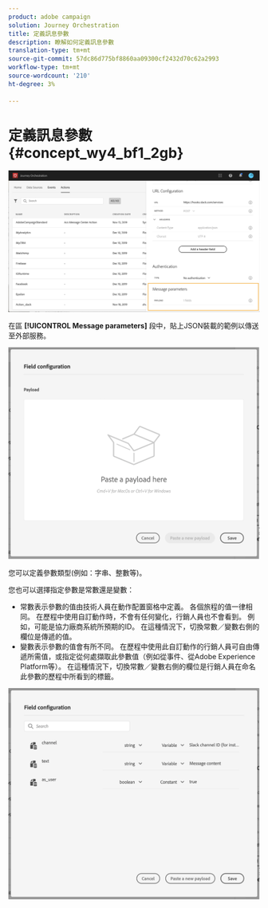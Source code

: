 ```yaml
---
product: adobe campaign
solution: Journey Orchestration
title: 定義訊息參數
description: 瞭解如何定義訊息參數
translation-type: tm+mt
source-git-commit: 57dc86d775bf8860aa09300cf2432d70c62a2993
workflow-type: tm+mt
source-wordcount: '210'
ht-degree: 3%

---
```



# 定義訊息參數 {#concept_wy4_bf1_2gb}

![](../assets/messageparameterssection.png)

在區 **[!UICONTROL Message parameters]** 段中，貼上JSON裝載的範例以傳送至外部服務。

![](../assets/customactionpayloadmessage.png)

您可以定義參數類型(例如：字串、整數等)。

您也可以選擇指定參數是常數還是變數：

* 常數表示參數的值由技術人員在動作配置窗格中定義。 各個旅程的值一律相同。 在歷程中使用自訂動作時，不會有任何變化，行銷人員也不會看到。 例如，可能是協力廠商系統所預期的ID。 在這種情況下，切換常數／變數右側的欄位是傳遞的值。
* 變數表示參數的值會有所不同。 在歷程中使用此自訂動作的行銷人員可自由傳遞所需值，或指定從何處擷取此參數值（例如從事件、從Adobe Experience Platform等）。 在這種情況下，切換常數／變數右側的欄位是行銷人員在命名此參數的歷程中所看到的標籤。

![](../assets/customactionpayloadmessage2.png)
